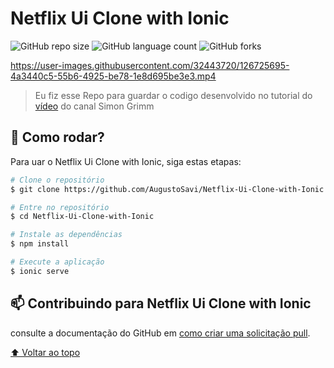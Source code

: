 # Netflix Ui Clone with Ionic

![GitHub repo size](https://img.shields.io/github/repo-size/AugustoSavi/Netflix-Ui-Clone-with-Ionic?style=for-the-badge)
![GitHub language count](https://img.shields.io/github/languages/count/AugustoSavi/Netflix-Ui-Clone-with-Ionic?style=for-the-badge)
![GitHub forks](https://img.shields.io/github/forks/AugustoSavi/Netflix-Ui-Clone-with-Ionic?style=for-the-badge)

https://user-images.githubusercontent.com/32443720/126725695-4a3440c5-55b6-4925-be78-1e8d695be3e3.mp4

> Eu fiz esse Repo para guardar o codigo desenvolvido no tutorial do [vídeo](https://www.youtube.com/watch?v=0ZiSjFj8tMI) do canal Simon Grimm

## 🚀 Como rodar?

Para uar o Netflix Ui Clone with Ionic, siga estas etapas:

```bash
# Clone o repositório
$ git clone https://github.com/AugustoSavi/Netflix-Ui-Clone-with-Ionic

# Entre no repositório
$ cd Netflix-Ui-Clone-with-Ionic

# Instale as dependências
$ npm install

# Execute a aplicação
$ ionic serve
```

## 📫 Contribuindo para Netflix Ui Clone with Ionic
consulte a documentação do GitHub em [como criar uma solicitação pull](https://help.github.com/en/github/collaborating-with-issues-and-pull-requests/creating-a-pull-request).


[⬆ Voltar ao topo](#Netflix-Ui-Clone-with-Ionic)<br>